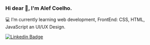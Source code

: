 ### Hi dear 👋, I'm Alef Coelho.

💻 I’m currently learning web development, FrontEnd: CSS, HTML, JavaScript an UI/UX Design.


[![Linkedin Badge](https://img.shields.io/badge/-LinkedIn-blue?style=flat-square&logo=Linkedin&logoColor=white&link=https://www.linkedin.com/in/fagnerpsantos/)](https://www.linkedin.com/in/alef-coelho/)




